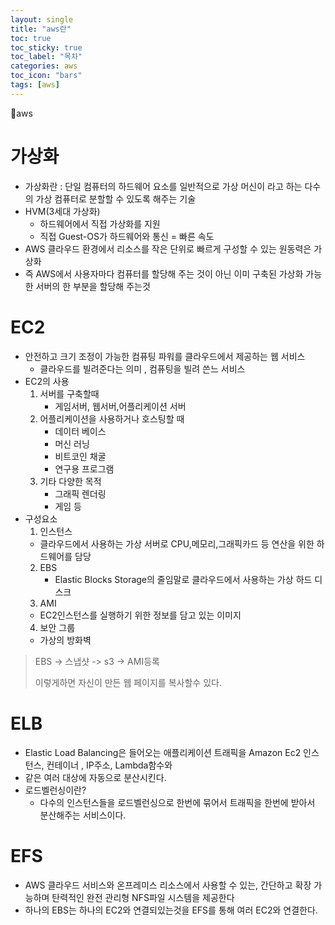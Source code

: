 ```yaml
---
layout: single
title: "aws란"
toc: true
toc_sticky: true
toc_label: "목차"
categories: aws
toc_icon: "bars"
tags: [aws]
---
```


📘aws

# 가상화
- 가상화란 : 단일 컴퓨터의 하드웨어 요소를 일반적으로 가상 머신이 라고 하는 다수의 가상 컴퓨터로 분할할 수 있도록 해주는 기술
- HVM(3세대 가상화)
  - 하드웨어에서 직접 가상화를 지원
  - 직접 Guest-OS가 하드웨어와 통신 = 빠른 속도
- AWS 클라우드 환경에서 리소스를 작은 단위로 빠르게 구성할 수 있는 원동력은 가상화
- 즉 AWS에서 사용자마다 컴퓨터를 할당해 주는 것이 아닌 이미 구축된 가상화 가능한 서버의 한 부분을 할당해 주는것

# EC2
- 안전하고 크기 조정이 가능한 컴퓨팅 파워를 클라우드에서 제공하는 웹 서비스
  - 클라우드를 빌려준다는 의미 , 컴퓨팅을 빌려 쓴느 서비스
- EC2의 사용
  1. 서버를 구축할때
     - 게임서버, 웹서버,어플리케이션 서버
  2. 어플리케이션을 사용하거나 호스팅할 때 
     - 데이터 베이스
     - 머신 러닝
     - 비트코인 채굴
     - 연구용 프로그램
  3. 기타 다양한 목적
     - 그래픽 렌더링
     - 게임 등
- 구성요소 
  1. 인스턴스
    - 클라우드에서 사용하는 가상 서버로 CPU,메모리,그래픽카드 등 연산을 위한 하드웨어를 담당
  2. EBS
     - Elastic Blocks Storage의 줄임말로 클라우드에서 사용하는 가상 하드 디스크
  3. AMI
    - EC2인스턴스를 실행하기 위한 정보를 담고 있는 이미지
  4. 보안 그룹
    - 가상의 방화벽

> EBS -> 스냅샷 -> s3 -> AMI등록 
> 
> 이렇게하면 자신이 만든 웹 페이지를 복사할수 있다.

# ELB
- Elastic Load Balancing은 들어오는 애플리케이션 트래픽을 Amazon Ec2 인스턴스, 컨테이너 , IP주소, Lambda함수와
- 같은 여러 대상에 자동으로 분산시킨다. 
- 로드벨런싱이란?
  - 다수의 인스턴스들을 로드벨런싱으로 한번에 묶어서 트래픽을 한번에 받아서 분산해주는 서비스이다. 

# EFS
- AWS 클라우드 서비스와 온프레미스 리소스에서 사용할 수 있는, 간단하고 확장 가능하며 탄력적인 완전 관리형 NFS파일 시스템을 제공한다
- 하나의 EBS는 하나의 EC2와 연결되있는것을 EFS를 통해 여러 EC2와 연결한다.